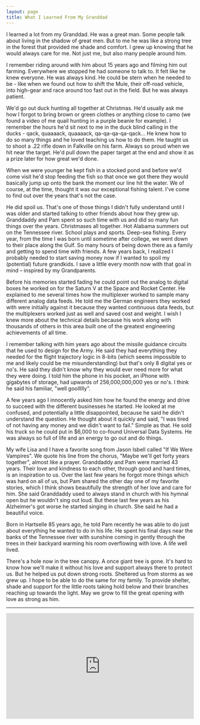 ```yaml
---
layout: page
title: What I Learned From My Granddad
---
```


I learned a lot from my Granddad. He was a great man. Some people talk about living in the shadow of great men. But to me he was like a strong tree in the forest that provided me shade and comfort. I grew up knowing that he would always care for me. Not just me, but also many people around him. 

I remember riding around with him about 15 years ago and filming him out farming. Everywhere we stopped he had someone to talk to. It felt like he knew everyone. He was always kind. He could be stern when he needed to be - like when we found out how to shift the Mule, their off-road vehicle, into high-gear and race around too fast out in the field. But he was always patient. 

We'd go out duck hunting all together at Christmas. He'd usually ask me how I forgot to bring brown or green clothes or anything close to camo (we found a video of me quail hunting in a purple beanie for example). I remember the hours he'd sit next to me in the duck blind calling in the ducks - qack, quaaaack, quaaaack, qa-qa-qa-qa-qack... He knew how to do so many things and he loved teaching us how to do them. He taught us to shoot a .22 rifle down in Falkville on his farm. Always so proud when we hit near the target. He'd pull down the paper target at the end and show it as a prize later for how great we'd done.

When we were younger he kept fish in a stocked pond and before we'd come visit he'd stop feeding the fish so that once we got there they would basically jump up onto the bank the moment our line hit the water. We of course, at the time, thought it was our exceptional fishing talent. I've come to find out over the years that's not the case. 

He did spoil us. That's one of those things I didn't fully understand until I was older and started talking to other friends about how they grew up. Granddaddy and Pam spent so such time with us and did so many fun things over the years. Christmases all together. Hot Alabama summers out on the Tennessee river. School plays and sports. Deep-sea fishing. Every year, from the time I was born until sometime after college, we went down to their place along the Gulf. So many hours of being down there as a family and getting to spend time with friends. A few years back, I realized I probably needed to start saving money now if I wanted to spoil my (potential) future grandkids. I save a little every month now with that goal in mind – inspired by my Grandparents.

Before his memories started fading he could point out the analog to digital boxes he worked on for the Saturn V at the Space and Rocket Center. He explained to me several times how the multiplexer worked to sample many different analog data feeds. He told me the German engineers they worked with were initially against it because they wanted continuous data feeds, but the multiplexers worked just as well and saved cost and weight. I wish I knew more about the technical details because his work along with thousands of others in this area built one of the greatest engineering achievements of all time.

I remember talking with him years ago about the missile guidance circuits that he used to design for the Army. He said they had everything they needed for the flight trajectory logic in 8-bits (which seems impossible to me and likely could be me misunderstanding) but that's only 8 digital yes or no's. He said they didn't know why they would ever need more for what they were doing. I told him the phone in his pocket, an iPhone with gigabytes of storage, had upwards of 256,000,000,000 yes or no's. I think he said his familiar, "well goollllly".

A few years ago I innocently asked him how he found the energy and drive to succeed with the different businesses he started. He looked at me confused, and potentially a little disappointed, because he said he didn't understand the question. He thought about it quickly and said, "I was tired of not having any money and we didn't want to fail." Simple as that. He sold his truck so he could put in $6,000 to co-found Universal Data Systems. He was always so full of life and an energy to go out and do things. 

My wife Lisa and I have a favorite song from Jason Isbell called "If We Were Vampires". We quote his line from the chorus, "Maybe we'll get forty years together", almost like a prayer. Granddaddy and Pam were married 43 years. Their love and kindness to each other, through good and hard times, is an inspiration to us. Over the last few years he forgot more things which was hard on all of us, but Pam shared the other day one of my favorite stories, which I think shows beautifully the strength of her love and care for him. She said Granddaddy used to always stand in church with his hymnal open but he wouldn't sing out loud. But these last few years as his Alzheimer's got worse he started singing in church. She said he had a beautiful voice.

Born in Hartselle 85 years ago, he told Pam recently he was able to do just about everything he wanted to do in his life. He spent his final days near the banks of the Tennessee river with sunshine coming in gently through the trees in their backyard warming his room overflowing with love. A life well lived.

There's a hole now in the tree canopy. A once giant tree is gone. It's hard to know how we'll make it without his love and support always there to protect us. But he helped us put down strong roots. Sheltered us from storms as we grew up. I hope to be able to do the same for my family. To provide shelter, shade and support for the little roots taking hold below and their branches reaching up towards the light. May we grow to fill the great opening with love as strong as him.

---

<div style="padding:56.25% 0 0 0;position:relative;"><iframe src="https://player.vimeo.com/video/657276889?h=248ba2f93b&title=0&byline=0&portrait=0&speed=0&badge=0&autopause=0&player_id=0&app_id=58479/embed" allow="autoplay; fullscreen; picture-in-picture" allowfullscreen frameborder="0" style="position:absolute;top:0;left:0;width:100%;height:100%;"></iframe></div>